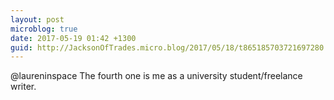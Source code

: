 ```yaml
---
layout: post
microblog: true
date: 2017-05-19 01:42 +1300
guid: http://JacksonOfTrades.micro.blog/2017/05/18/t865185703721697280.html
---
```

@laureninspace The fourth one is me as a university student/freelance writer.

